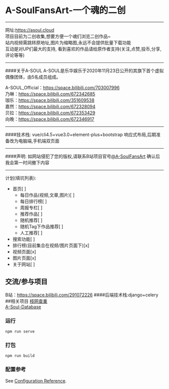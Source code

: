 # A-SoulFansArt-一个魂的二创
***
网址:https://asoul.cloud  
项目目前为二创收集,想要方便一个魂们浏览二创作品~  
站内视频需跳转原地址,图片为缩略图,永远不会提供批量下载功能  
互动是对UP们最大的支持, 看到喜欢的作品请给原作者支持(关注,点赞,投币,分享,评论等等)
***
####关于A-SOUL
A-SOUL是乐华娱乐于2020年11月23日公开的其旗下首个虚拟偶像团体，由5名成员组成。

A-SOUL_Official：https://space.bilibili.com/703007996  
乃琳：https://space.bilibili.com/672342685  
珈乐：https://space.bilibili.com/351609538  
嘉然：https://space.bilibili.com/672328094  
贝拉：https://space.bilibili.com/672353429  
向晚：https://space.bilibili.com/672346917  
***
####技术栈:
vue/cli4.5+vue3.0+element-plus+bootstrap 响应式布局,后期准备改为电脑端,手机端双页面
***
####声明:
如网站侵犯了您的版权,请联系B站项目官号[@A-SoulFansArt](https://space.bilibili.com/291072226)
确认后我会第一时间撤下内容
***
计划(填坑列表):
* 首页[ ]
   - 每日作品(视频,文章,图片)[ ]
   - 每日排行榜[ ]
   - 周报专栏[ ]
   - 推荐作品[ ]
   - 随机推荐[ ]
   - 随机Tag下作品推荐[ ]
   - 人工推荐[ ]
* 搜索功能[ ]
* 排行榜(目前集合在视频/图片页面下)[x]
* 视频页面[x]
* 图片页面[x]
* 关于网站[ ]
## 交流/参与项目
B站：https://space.bilibili.com/291072226
####后端技术栈:django+celery
##相关项目
[枝网查重](https://github.com/ASoulCnki)  
[A-Soul-Database](https://github.com/peterpei1186861238/A-Soul-Database)


### 运行
```
npm run serve
```

### 打包
```
npm run build
```

### 配置参考
See [Configuration Reference](https://cli.vuejs.org/config/).
